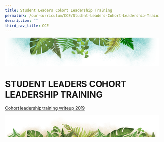 ```yaml
---
title: Student Leaders Cohort Leadership Training
permalink: /our-curriculum/CCE/Student-Leaders-Cohort-Leadership-Training/
description: ""
third_nav_title: CCE
---
```

![](/images/Banner.png)

# **STUDENT LEADERS COHORT LEADERSHIP TRAINING**

[Cohort leadership training writeup 2019](/files/Cohort%20leadership%20training%20writeup%202019.pdf)

![](/images/bg-bottom.png)